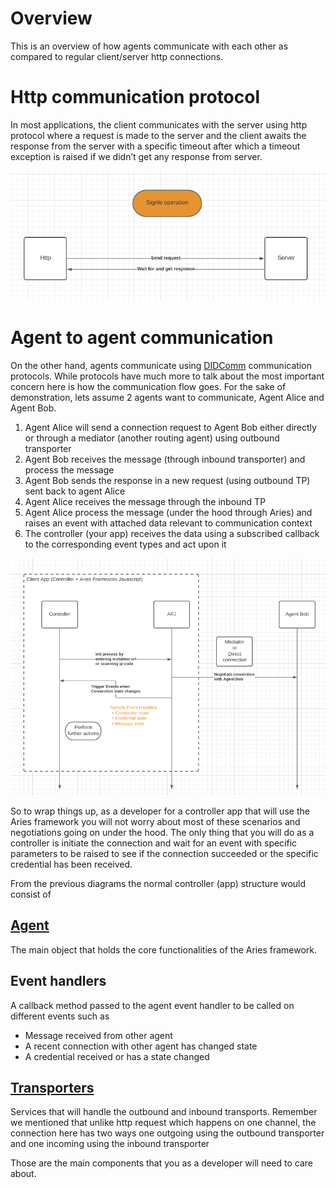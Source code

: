 # Overview

This is an overview of how agents communicate with each other as compared to regular client/server http connections. 

# Http communication protocol

In most applications, the client communicates with the server using http protocol where a request is made to the server and the client awaits the response from the server with a specific timeout after which a timeout exception is raised if we didn’t get any response from server.

![http request](../images/dcd1.png)

# Agent to agent communication

On the other hand, agents communicate using [DIDComm](https://github.com/hyperledger/aries-rfcs/tree/master/concepts/0005-didcomm) communication protocols. While protocols have much more to talk about the most important concern here is how the communication flow goes. For the sake of demonstration, lets assume 2 agents want to communicate, Agent Alice and Agent Bob.

1. Agent Alice will send a connection request to Agent Bob either directly or through a mediator (another routing agent) using outbound transporter
2. Agent Bob receives the message (through inbound transporter) and process the message
3. Agent Bob sends the response in a new request (using outbound TP) sent back to agent Alice
4. Agent Alice receives the message through the inbound TP
5. Agent Alice process the message (under the hood through Aries) and raises an event with attached data relevant to communication context
6. The controller (your app) receives the data using a subscribed callback to the corresponding event types and act upon it

![agents communication](../images/dcd2.png)

So to wrap things up, as a developer for a controller app that will use the Aries framework you will not worry about most of these scenarios and negotiations going on under the hood. The only thing that you will do as a controller is initiate the connection and wait for an event with specific parameters to be raised to see if the connection succeeded or the specific credential has been received.

From the previous diagrams the normal controller (app) structure would consist of

## [Agent](0-agent.md)

The main object that holds the core functionalities of the Aries framework.

## Event handlers

A callback method passed to the agent event handler to be called on different events such as 
- Message received from other agent
- A recent connection with other agent has changed state
- A credential received or has a state changed

## [Transporters](transports.md)

Services that will handle the outbound and inbound transports. Remember we mentioned that unlike http request which happens on one channel, the connection here has two ways one outgoing using the outbound transporter and one incoming using the inbound transporter

Those are the main components that you as a developer will need to care about.
